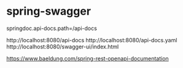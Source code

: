 # spring-swagger

springdoc.api-docs.path=/api-docs

http://localhost:8080/api-docs
http://localhost:8080/api-docs.yaml
http://localhost:8080/swagger-ui/index.html


https://www.baeldung.com/spring-rest-openapi-documentation
